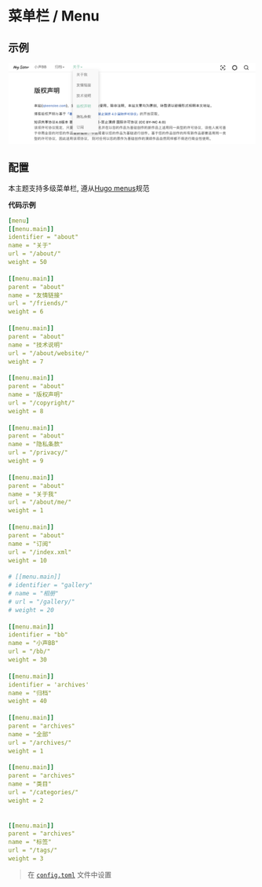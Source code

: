 # 菜单栏 / Menu

## 示例

![](https://raw.githubusercontent.com/qbeenslee/CDN/master/screenshot/2022/04-27/04372719c-20220427043542.png)

## 配置

本主题支持多级菜单栏, 遵从[Hugo menus](https://gohugo.io/content-management/menus/)规范


**代码示例**

``` yaml
[menu]
[[menu.main]]
identifier = "about"
name = "关于"
url = "/about/"
weight = 50

[[menu.main]]
parent = "about"
name = "友情链接"
url = "/friends/"
weight = 6

[[menu.main]]
parent = "about"
name = "技术说明"
url = "/about/website/"
weight = 7

[[menu.main]]
parent = "about"
name = "版权声明"
url = "/copyright/"
weight = 8

[[menu.main]]
parent = "about"
name = "隐私条款"
url = "/privacy/"
weight = 9

[[menu.main]]
parent = "about"
name = "关于我"
url = "/about/me/"
weight = 1

[[menu.main]]
parent = "about"
name = "订阅"
url = "/index.xml"
weight = 10

# [[menu.main]]
# identifier = "gallery"
# name = "相册"
# url = "/gallery/"
# weight = 20

[[menu.main]]
identifier = "bb"
name = "小声BB"
url = "/bb/"
weight = 30

[[menu.main]]
identifier = 'archives'
name = "归档"
weight = 40

[[menu.main]]
parent = "archives"
name = "全部"
url = "/archives/"
weight = 1

[[menu.main]]
parent = "archives"
name = "类目"
url = "/categories/"
weight = 2


[[menu.main]]
parent = "archives"
name = "标签"
url = "/tags/"
weight = 3
```

> 在 [`config.toml`](https://gohugo.io/getting-started/configuration/) 文件中设置